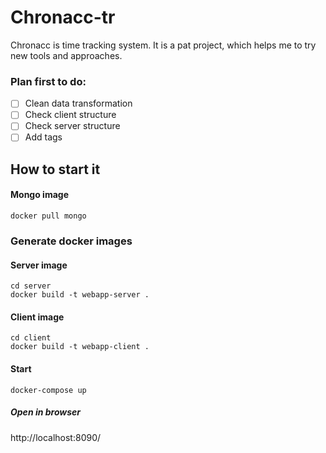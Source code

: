 # Chronacc-tr

Chronacc is time tracking system. It is a pat project, which helps me to try new tools and approaches. 

### Plan first to do:

- [ ] Clean data transformation
- [ ] Check client structure
- [ ] Check server structure
- [ ] Add tags

## How to start it

#### Mongo image
```
docker pull mongo
```

### Generate docker images

#### Server image
```
cd server
docker build -t webapp-server .
```

#### Client image
```
cd client
docker build -t webapp-client .
```

#### Start
```
docker-compose up
```

##### Open in browser
http://localhost:8090/

